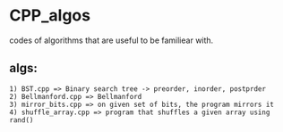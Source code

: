# CPP_algos
codes of algorithms that are useful to be familiear with.

## algs:
```text 
1) BST.cpp => Binary search tree -> preorder, inorder, postprder
2) Bellmanford.cpp => Bellmanford
3) mirror_bits.cpp => on given set of bits, the program mirrors it
4) shuffle_array.cpp => program that shuffles a given array using rand()
```
